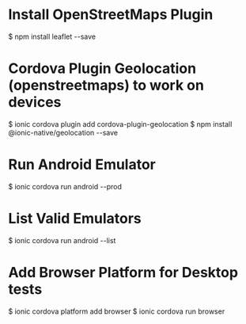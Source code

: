 # Install OpenStreetMaps Plugin
$ npm install leaflet --save

# Cordova Plugin Geolocation (openstreetmaps) to work on devices
$ ionic cordova plugin add cordova-plugin-geolocation
$ npm install @ionic-native/geolocation --save

# Run Android Emulator
$ ionic cordova run android --prod

# List Valid Emulators
$ ionic cordova run android --list

# Add Browser Platform for Desktop tests
$ ionic cordova platform add browser
$ ionic cordova run browser